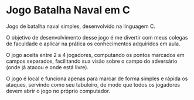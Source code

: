 # Jogo Batalha Naval em C

Jogo de batalha naval simples, desenvolvido na linguagem C.

O objetivo de desenvolvimento desse jogo é me divertir com meus colegas de faculdade e aplicar na prática os conhecimentos adquiridos em aula. 

O jogo aceita entre 2 a 4 jogadores, computando os pontos marcados em campos separados, facilitando sua visão sobre o campo do adversário (onde já atacou e onde está livre).

O jogo é local e funciona apenas para marcar de forma simples e rápida os ataques, servindo como seu tabuleiro, de modo que todos os jogadores devem abrir o jogo no próprio computador.
